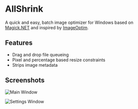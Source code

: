 # AllShrink
A quick and easy, batch image optimizer for Windows based on [Magick.NET](https://magick.codeplex.com/) and inspired by [ImageOptim](https://imageoptim.com/).

## Features
- Drag and drop file queueing
- Pixel and percentage based resize constraints
- Strips image metadata

## Screenshots

![Main Window](allshrink.com/images/screenshot-main.png)

![Settings Window](allshrink.com/images/screenshot-settings.png)